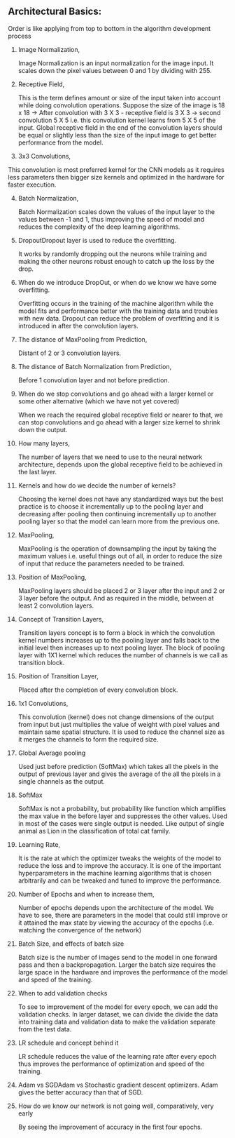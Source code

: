 ## Architectural Basics:

Order is like applying from top to bottom in the algorithm development process

1. Image Normalization,

   Image Normalization is an input normalization for the image input. It scales down the pixel values between 0 and 1 by dividing with 255.

   

2. Receptive Field, 

   This is the term defines amount or size of the input taken into account while doing convolution operations. Suppose the size of the image is 18 x 18 -> After convolution with 3 X 3 - receptive field is 3 X 3 -> second convolution 5 X 5 i.e. this convolution kernel learns from 5 X 5 of the input.  Global receptive field in the end of the convolution layers should be equal or slightly less than the size of the input image to get better performance from the model. 

   

3.  3x3 Convolutions, 

   This convolution is most preferred kernel for the CNN models as it requires less parameters then bigger size kernels and optimized in the hardware for faster execution.  

   

4. Batch Normalization, 

   Batch Normalization scales down the values of the input layer to the values between -1 and 1, thus improving the speed of model and reduces the complexity of the deep learning algorithms.

   

5. DropoutDropout layer is used to reduce the overfitting. 

   It works by randomly dropping out the neurons while training and making the other neurons robust enough to catch up the loss by the drop.

   

6. When do we introduce DropOut, or when do we know we have some overfitting.

   Overfitting occurs in the training of the machine algorithm  while the model fits and performance better with the training data and troubles with new data. Dropout can reduce the problem of overfitting and it is introduced in after the convolution layers.

   

7. The distance of MaxPooling from Prediction, 

   Distant of 2 or 3 convolution layers.

   

8. The distance of Batch Normalization from Prediction, 

   Before 1 convolution layer and not before prediction.

   

9. When do we stop convolutions and go ahead with a larger kernel or some other alternative (which we have not yet covered)

   When we reach the required global receptive field or nearer to that, we can stop convolutions and go ahead with a larger size kernel to shrink down the output.



10. How many layers,

     The number of layers that we need to use to the neural network architecture, depends upon the global receptive field to be achieved in the last layer.



11. Kernels and how do we decide the number of kernels?

    Choosing the kernel does not have any standardized ways but the best practice is to choose it incrementally up to the pooling layer and decreasing after pooling then continuing incrementally up to another pooling layer so that the model can learn more from the previous one.



12. MaxPooling, 

    MaxPooling is the operation of downsampling the input by taking the maximum values i.e. useful things out of all, in order to reduce the size of input that reduce the parameters needed to be trained.



13. Position of MaxPooling, 

    MaxPooling layers should be placed 2 or 3 layer after the input and 2 or 3 layer before the output. And as required in the middle, between at least 2 convolution layers.



14. Concept of Transition Layers, 

    Transition layers concept is to form a block in which the convolution kernel numbers increases up to the pooling layer and falls back to the initial level then increases up to next pooling layer. The block of pooling layer with 1X1 kernel which reduces the number of channels is we call as transition block. 

    

15. Position of Transition Layer, 

    Placed after the completion of every convolution block.

    

16. 1x1 Convolutions, 

    This convolution (kernel) does not change dimensions of the output from input but just multiplies the value of weight with pixel values and maintain same spatial structure. It is used to reduce the channel size as it merges the channels to form the required size. 

    

17. Global Average pooling

    Used just before prediction (SoftMax) which takes all the pixels in the output of previous layer and gives the average of the all the pixels in a single channels as the output. 

    

18. SoftMax

    SoftMax is not a probability, but probability like function which amplifies the max value in the before layer and suppresses the other values. Used in most of the cases were single output is needed. Like output of single animal as Lion in the classification of total cat family.

    

19. Learning Rate, 

    It  is the rate at which the optimizer tweaks the weights of the model to reduce the loss and to improve the accuracy. It is one of the important hyperparameters in the machine learning algorithms that is chosen arbitrarily and can be tweaked and tuned to improve the performance.



20. Number of Epochs and when to increase them, 

    Number of epochs depends upon the architecture of the model. We have to see, there are parameters in the model that could still improve or it attained the max state by viewing the accuracy of the epochs (i.e. watching the convergence of the network)



21. Batch Size, and effects of batch size

    Batch size is the number of images send to the model in one forward pass and then a backpropagation. Larger the batch size requires the large space in the hardware and improves the performance of the model and speed of the training.

    

22. When to add validation checks

    To see to improvement of the model for every epoch, we can add the validation checks. In larger dataset, we can divide the divide the data into training data and validation data to make the validation separate from the test data.

    

23. LR schedule and concept behind it

    LR schedule reduces the value of the learning rate after every epoch thus improves the performance of optimization and speed of the training.



24. Adam vs SGDAdam vs Stochastic gradient descent optimizers. Adam gives the better accuracy than that of SGD.

    

25. How do we know our network is not going well, comparatively, very early

    By seeing the improvement of accuracy in the first four epochs.

